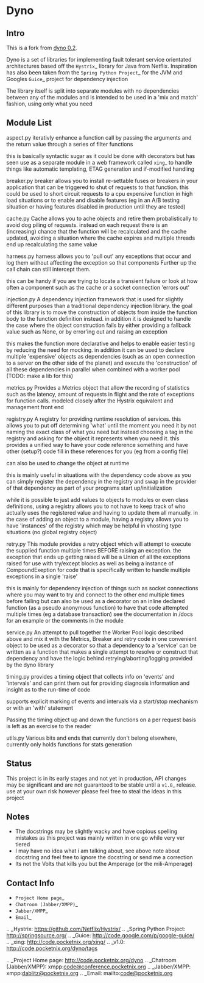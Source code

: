 Dyno
=====

Intro
------

This is a fork from [dyno 0.2](https://pypi.python.org/pypi/dyno/).

Dyno is a set of libraries for implementing fault tolerant service orientated 
architectures based off the `Hystrix`_ library for Java from Netflix. 
Inspiration has also been taken from the `Spring Python Project`_ for the JVM 
and Googles `Guice`_ project for dependency injection

The library itself is split into separate modules with no dependencies between 
any of the modules and is intended to be used in a 'mix and match' fashion, 
using only what you need

Module List
------------
aspect.py
  iterativly enhance a function call by passing the arguments and the return 
  value through a series of filter functions
  
  this is basically syntactic sugar as it could be done with decorators but has 
  seen use as a separate module in a web framework called `xing`_ to handle 
  things like automatic templating, ETAG generation and if-modified handling
  
breaker.py
  breaker allows you to install re-settable fuses or breakers in your 
  application that can be triggered to shut of requests to that function. this 
  could be used to short circuit requests to a cpu expensive function in high 
  load situations or to enable and disable features (eg in an A/B testing 
  situation or having features disabled in production until they are tested)
  
cache.py
  Cache allows you to ache objects and retire them probalistically to avoid 
  dog piling of requests. instead on each request there is an (increasing) 
  chance that the function will be recalculated and the cache updated, avoiding 
  a situation where the cache expires and multiple threads end up recalculating 
  the same value
  
harness.py
  harness allows you to 'pull out' any exceptions that occur and log them 
  without affecting the exception so that components Further up the call chain 
  can still intercept them.
  
  this can be handy if you are trying to locate a transient failure or look at 
  how often a component such as the cache or a socket connection 'errors out'
  
injection.py
  A dependency injection framework that is used for slightly different purposes 
  than a traditional dependency injection library. the goal of this library is 
  to move the construction of objects from inside the function body to the 
  function definition instead. in addition it is designed to handle the case 
  where the object construction fails by either providing a fallback value 
  such as None, or by error'ing out and raising an exception
  
  this makes the function more declarative and helps to enable easier testing by 
  reducing the need for mocking. in addition it can be used to declare multiple 
  'expensive' objects as dependencies (such as an open connection to a server 
  on the other side of the planet) and execute the 'construction' of all these 
  dependencies in parallel when combined with a worker pool (TODO: make a lib 
  for this)
  
metrics.py
  Provides a Metrics object that allow the recording of statistics such as the 
  latency, amount of requests in flight and the rate of exceptions for function 
  calls. modeled closely after the Hystrix equivalent and management front end
  
registry.py
  A registry for providing runtime resolution of services. this allows you to 
  put off determining 'what' until the moment you need it by not naming the 
  exact class of what you need but instead choosing a tag in the registry and 
  asking for the object it represents when you need it. this provides a unified 
  way to have your code reference something and have other (setup?) code fill in 
  these references for you (eg from a config file)
  
  can also be used to change the object at runtime
  
  this is mainly useful in situations with the dependency code above as you can 
  simply register the dependency in the registry and swap in the provider of 
  that dependency as part of your programs start up/initialization
  
  while it is possible to just add values to objects to modules or even class 
  definitions, using a registry allows you to not have to keep track of who 
  actually uses the registered value and having to update them all manually. in 
  the case of adding an object to a module, having a registry allows you to 
  have 'instances' of the registry which may be helpful in vhosting type 
  situations (no global registry object)
  
retry.py
  This module provides a retry object which will attempt to execute the 
  supplied function multiple times BEFORE raising an exception. the exception 
  that ends up getting raised will be a Union of all the exceptions raised for 
  use with try/except blocks as well as being a instance of CompoundExeption 
  for code that is specifically written to handle multiple exceptions in a 
  single 'raise'
  
  this is mainly for dependency injection of things such as socket connections 
  where you may want to try and connect to the other end multiple times before 
  failing but can also be used as a decorator on an inline declared function 
  (as a pseudo anonymous function) to have that code attempted multiple times 
  (eg a database transaction) see the documentation in /docs for an example or 
  the comments in the module
  
service.py
  An attempt to pull together the Worker Pool logic described above and mix it 
  with the Metrics, Breaker and retry code in one convenient object to be used as 
  a decorator so that a dependency to a 'service' can be written as a function 
  that makes a single attempt to resolve or construct that dependency and have 
  the logic behind retrying/aborting/logging provided by the dyno library
  
timing.py
  provides a timing object that collects info on 'events' and 'intervals' and 
  can print them out for providing diagnosis information and insight as to 
  the run-time of code
  
  supports explicit marking of events and intervals via a start/stop mechanism 
  or with an 'with' statement
  
  Passing the timing object up and down the functions on a per request basis is 
  left as an exercise to the reader
  
utils.py
  Various bits and ends that currently don't belong elsewhere, currently only 
  holds functions for stats generation

Status
-------
This project is in its early stages and not yet in production, API changes may 
be significant and are not guaranteed to be stable until a `v1.0`_ release. use 
at your own risk however please feel free to steal the ideas in this project

Notes
-----
- The docstrings may be slightly wacky and have copious spelling mistakes as 
  this project was mainly written in one go while very ver tiered
- I may have no idea what i am talking about, see above note about docstring 
  and feel free to ignore the docstring or send me a correction
- Its not the Volts that kills you but the Amperage (or the mili-Amperage)
  
Contact Info
-------------
- `Project Home page`_
- `Chatroom (Jabber/XMPP)`_
- `Jabber/XMPP`_
- `Email`_

.. _Hystrix: https://github.com/Netflix/Hystrix/
.. _Spring Python Project: http://springsource.org/
.. _Guice: http://code.google.com/p/google-guice/
.. _xing: http://code.pocketnix.org/xing/
.. _v1.0: http://code.pocketnix.org/dyno/tags 

.. _Project Home page: http://code.pocketnix.org/dyno
.. _Chatroom (Jabber/XMPP): xmpp:code@conference.pocketnix.org
.. _Jabber/XMPP: xmpp:dablitz@pocketnix.org
.. _Email: mailto:code@pocketnix.org
